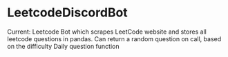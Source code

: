 # LeetcodeDiscordBot

Current:
Leetcode Bot which scrapes LeetCode website and stores all leetcode questions in pandas. 
Can return a random question on call, based on the difficulty
Daily question function

